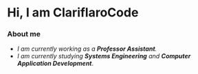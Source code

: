 # Hi, I am ClariflaroCode 

### About me 
* _I am currently working as a **Professor Assistant**._ 
* _I am currently studying **Systems Engineering** and **Computer Application Development**_.


<!--
**ClariflaroCode/ClariflaroCode** is a ✨ _special_ ✨ repository because its `README.md` (this file) appears on your GitHub profile.

Here are some ideas to get you started:

- 🔭 I’m currently working on ...
- 🌱 I’m currently learning ...
- 👯 I’m looking to collaborate on ...
- 🤔 I’m looking for help with ...
- 💬 Ask me about ...
- 📫 How to reach me: ...
- 😄 Pronouns: ...
- ⚡ Fun fact: ...
-->
